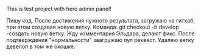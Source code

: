 This is test project with hero admin panel!

Пишу код. После достижения нужного результата, загружаю на гитхаб, при этом создавая новую ветку.
Команда:
git checkout -b develop -создать новую ветку. 
Жду комментария Эльдара, делают фикс. После подтверждения "нормальности" заагружаю пул реквест. Удаляю ветку девелоп в том же окошке. 

